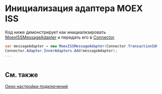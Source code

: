 # Инициализация адаптера MOEX ISS

Код ниже демонстрирует как инициализировать [MoexISSMessageAdapter](xref:StockSharp.MoexISS.MoexISSMessageAdapter) и передать его в [Connector](xref:StockSharp.Algo.Connector).

```cs
var messageAdapter = new MoexISSMessageAdapter(Connector.TransactionIdGenerator);
Connector.Adapter.InnerAdapters.Add(messageAdapter);
...	
							
```

## См. также

[Окно настройки подключений](../../../graphical_user_interface/connection_settings_window.md)

